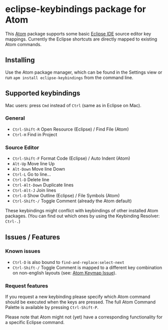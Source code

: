 # eclipse-keybindings package for Atom

This [Atom](https://atom.io/) package supports some basic [Eclipse IDE](https://eclipse.org/) source editor key mappings. Currently the Eclipse shortcuts are directly mapped to existing Atom commands.

## Installing

Use the Atom package manager, which can be found in the Settings view or
run `apm install eclipse-keybindings` from the command line.

## Supported keybindings

Mac users: press `Cmd` instead of `Ctrl` (same as in Eclipse on Mac).

### General
* `Ctrl-Shift-R` Open Resource (Eclipse) / Find File (Atom)
* `Ctrl-H` Find in Project

### Source Editor
* `Ctrl-Shift-F` Format Code (Eclipse) / Auto Indent (Atom)
* `Alt-Up` Move line Up
* `Alt-Down` Move line Down
* `Ctrl-L` Go to line...
* `Ctrl-D` Delete line
* `Ctrl-Alt-Down` Duplicate lines
* `Ctrl-Alt-J` Join lines
* `Ctrl-O` Show Outline (Eclipse) / File Symbols (Atom)
* `Ctrl-Shift-/` Toggle Comment (already the Atom default)

These keybindings might conflict with keybindings of other installed Atom packages. (You can find out which ones by using the Keybinding Resolver: `Ctrl-.`)

## Issues / Features

### Known issues
* `Ctrl-D` is also bound to `find-and-replace:select-next`
* `Ctrl-Shift-/` Toggle Comment is mapped to a different key combination on non-english layouts (see: [Atom Keymap Issue](https://github.com/atom/atom-keymap/issues/37)).

### Request features
If you request a new keybinding please specify which Atom command should be executed when the keys are pressed. The full Atom Command Palette is available by pressing `Ctrl-Shift-P`.

Please note that Atom might not (yet) have a corresponding functionality for a specific Eclipse command.
